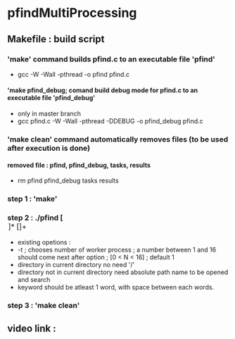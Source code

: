 # pfindMultiProcessing
## Makefile : build script
### 'make' command builds pfind.c to an executable file 'pfind'
+ gcc -W -Wall -pthread -o pfind pfind.c
#### 'make pfind_debug; comand build debug mode for pfind.c to an executable file 'pfind_debug'
+ only in master branch
+ gcc pfind.c -W -Wall -pthread -DDEBUG -o pfind_debug pfind.c
### 'make clean' command automatically removes files (to be used after execution is done) 
#### removed file : pfind, pfind_debug, tasks, results
+ rm pfind pfind_debug tasks results
### step 1 : 'make'
### step 2 : ./pfind [<option>]* <dir> [<keyword>]+
+ existing opetions :
+ -t ; chooses number of worker process ; a number between 1 and 16 should come next after option ; [0 < N < 16] ; default 1
+ directory in current directory no need '/'
+ directory not in current directory need absolute path name to be opened and search
+ keyword should be atleast 1 word, with space between each words.
### step 3 : 'make clean'
## video link : 
